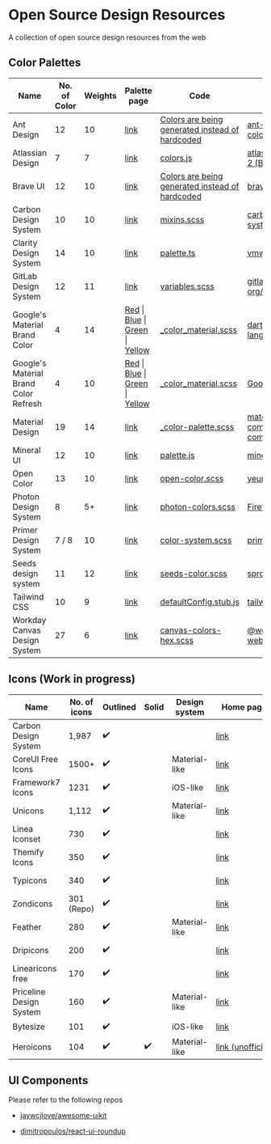 # Open Source Design Resources

A collection of open source design resources from the web

## Color Palettes

| Name                                  | No. of Color | Weights | Palette page                                                                                                                                                                                                                                                                                                                                                                                                                                                                                                                                                                                                                                                      | Code                                                                                                                                                                       | Repo                                                                                                           | License                                                                                       |
| ------------------------------------- | ------------ | ------- | ----------------------------------------------------------------------------------------------------------------------------------------------------------------------------------------------------------------------------------------------------------------------------------------------------------------------------------------------------------------------------------------------------------------------------------------------------------------------------------------------------------------------------------------------------------------------------------------------------------------------------------------------------------------- | -------------------------------------------------------------------------------------------------------------------------------------------------------------------------- | -------------------------------------------------------------------------------------------------------------- | --------------------------------------------------------------------------------------------- |
| Ant Design                            | 12           | 10      | [link](https://ant.design/docs/spec/colors#Base-Color-Palettes)                                                                                                                                                                                                                                                                                                                                                                                                                                                                                                                                                                                                   | [Colors are being generated instead of hardcoded](https://github.com/ant-design/ant-design-colors/blob/3089a2ccc6b4f0bd9abfb5c71ae8b598baf36600/src/index.ts)              | [ant-design/ant-design-colors](https://github.com/ant-design/ant-design-colors)                                | [MIT](https://github.com/ant-design/ant-design-colors/blob/master/LICENSE)                    |
| Atlassian Design                      | 7            | 7       | [link](https://atlassian.design/guidelines/product/foundations/color)                                                                                                                                                                                                                                                                                                                                                                                                                                                                                                                                                                                             | [colors.js](https://bitbucket.org/atlassian/atlaskit-mk-2/src/97bfe81ec8fed43b13890f8867a95c90aaa094c8/packages/core/theme/src/colors.js)                                  | [atlassian/atlaskit-mk-2 (Bitbucket)](https://bitbucket.org/atlassian/atlaskit-mk-2/src/master/)               | [Apache-2.0](https://bitbucket.org/atlassian/atlaskit-mk-2/src/master/LICENSE)                |
| Brave UI                              | 12           | 10      | [link](https://brave.github.io/brave-ui/?path=/story/theme--colors)                                                                                                                                                                                                                                                                                                                                                                                                                                                                                                                                                                                               | [Colors are being generated instead of hardcoded](https://github.com/brave/brave-ui/blob/46c68d1629824811c013d8ca1c11e627cdbd9ef4/src/theme/colors/index.tsx)              | [brave/brave-ui](https://github.com/brave/brave-ui)                                                            | [MPL-2.0](https://github.com/brave/brave-ui/blob/master/LICENSE.md)                           |
| Carbon Design System                  | 10           | 10      | [link](https://www.ibm.com/design/language/elements/color/#specifications)                                                                                                                                                                                                                                                                                                                                                                                                                                                                                                                                                                                        | [mixins.scss](https://github.com/carbon-design-system/carbon-elements/blob/cd1da47aa6b2a7adb9fbdfa242797d9ec07ffef3/packages/colors/scss/mixins.scss#L488)                 | [carbon-design-system/carbon-elements](https://github.com/carbon-design-system/carbon-elements)                | [Apache-2.0](https://github.com/carbon-design-system/carbon-elements/blob/master/LICENSE)     |
| Clarity Design System                 | 14           | 10      | [link](https://v1.clarity.design/color#color-palette)                                                                                                                                                                                                                                                                                                                                                                                                                                                                                                                                                                                                             | [palette.ts](https://github.com/vmware/clarity/blob/527afb40a531f8d98dd3641138e308bc2bd41aa3/src/website/src/app/documentation/demos/color/color-palette.ts#L23)           | [vmware/clarity](https://github.com/vmware/clarity/)                                                           | [MIT](https://github.com/vmware/clarity/blob/master/LICENSE)                                  |
| GitLab Design System                  | 12           | 11      | [link](https://design.gitlab.com/foundations/colors/)                                                                                                                                                                                                                                                                                                                                                                                                                                                                                                                                                                                                             | [variables.scss](https://gitlab.com/gitlab-org/gitlab-ce/blob/8cf0af88e664b6e3da7d95180c48241591782419/app/assets/stylesheets/framework/variables.scss#L53)                | [gitlab-org/design.gitlab.com (GitLab)](https://gitlab.com/gitlab-org/design.gitlab.com/)                      | [MIT](https://gitlab.com/gitlab-org/design.gitlab.com/blob/master/LICENSE)                    |
| Google's Material Brand Color         | 4            | 14      | [Red](https://github.com/dart-lang/angular_components/blob/695b5d5015d96d05b84f3f28427bd3bf0a80cfa9/angular_components/lib/css/_color_material.scss#L90) &#124; [Blue](https://github.com/dart-lang/angular_components/blob/695b5d5015d96d05b84f3f28427bd3bf0a80cfa9/angular_components/lib/css/_color_material.scss#L183) &#124; [Green](https://github.com/dart-lang/angular_components/blob/695b5d5015d96d05b84f3f28427bd3bf0a80cfa9/angular_components/lib/css/_color_material.scss#L259) &#124; [Yellow](https://github.com/dart-lang/angular_components/blob/695b5d5015d96d05b84f3f28427bd3bf0a80cfa9/angular_components/lib/css/_color_material.scss#L333) | [_color_material.scss](https://github.com/dart-lang/angular_components/blob/695b5d5015d96d05b84f3f28427bd3bf0a80cfa9/angular_components/lib/css/_color_material.scss)      | [dart-lang/angular_components](https://github.com/dart-lang/angular_components)                                | [BSD](https://github.com/dart-lang/angular_components/blob/master/angular_components/LICENSE) |
| Google's Material Brand Color Refresh | 4            | 10      | [Red](https://github.com/GoogleChrome/web.dev/blob/1322b62b37e0a5e0f98d4befac01822406d120e3/src/styles/settings/_colors.scss#L92) &#124; [Blue](https://github.com/GoogleChrome/web.dev/blob/1322b62b37e0a5e0f98d4befac01822406d120e3/src/styles/settings/_colors.scss#L69) &#124; [Green](https://github.com/GoogleChrome/web.dev/blob/1322b62b37e0a5e0f98d4befac01822406d120e3/src/styles/settings/_colors.scss#L80) &#124; [Yellow](https://github.com/GoogleChrome/web.dev/blob/1322b62b37e0a5e0f98d4befac01822406d120e3/src/styles/settings/_colors.scss#L105)                                                                                               | [_color_material.scss](https://github.com/GoogleChrome/web.dev/blob/1322b62b37e0a5e0f98d4befac01822406d120e3/src/styles/settings/_colors.scss#L69)                         | [GoogleChrome/web.dev](https://github.com/GoogleChrome/web.dev)                                                | [CC-BY-3.0](https://github.com/GoogleChrome/web.dev/blob/master/LICENSE)                      |
| Material Design                       | 19           | 14      | [link](https://material.io/design/color/#tools-for-picking-colors)                                                                                                                                                                                                                                                                                                                                                                                                                                                                                                                                                                                                | [_color-palette.scss](https://github.com/material-components/material-components-web/blob/33c15b3d179143c7f041b40b5012431a6318c102/packages/mdc-theme/_color-palette.scss) | [material-components/material-components-web](https://github.com/material-components/material-components-web/) | [MIT](https://github.com/material-components/material-components-web/blob/master/LICENSE)     |
| Mineral UI                            | 12           | 10      | [link](https://mineral-ui.com/color#guidelines-ramps)                                                                                                                                                                                                                                                                                                                                                                                                                                                                                                                                                                                                             | [palette.js](https://github.com/mineral-ui/mineral-ui/blob/56a08be98684a3285e52ec088ef71c85b305bcf2/packages/mineral-ui-tokens/src/palette.js)                             | [mineral-ui/mineral-ui](https://github.com/mineral-ui/mineral-ui/)                                             | [Apache-2.0](https://github.com/mineral-ui/mineral-ui/blob/master/LICENSE.md)                 |
| Open Color                            | 13           | 10      | [link](https://yeun.github.io/open-color/ingredients.html)                                                                                                                                                                                                                                                                                                                                                                                                                                                                                                                                                                                                        | [open-color.scss](https://github.com/yeun/open-color/blob/fca6c76bb909ecbaf21d670b76777e948bd7cc5c/open-color.scss)                                                        | [yeun/open-color](https://github.com/yeun/open-color)                                                          | [MIT](https://github.com/yeun/open-color/blob/master/LICENSE)                                 |
| Photon Design System                  | 8            | 5+      | [link](https://design.firefox.com/photon/visuals/color.html)                                                                                                                                                                                                                                                                                                                                                                                                                                                                                                                                                                                                      | [photon-colors.scss](https://github.com/FirefoxUX/photon-colors/blob/d1bf91093d5cb7c69844138461688620afeb6100/photon-colors.scss)                                          | [FirefoxUX/photon-colors](https://github.com/FirefoxUX/photon-colors)                                          | [MPL-2.0](https://github.com/FirefoxUX/photon-colors/blob/master/LICENSE)                     |
| Primer Design System                  | 7 / 8        | 10      | [link](https://styleguide.github.com/primer/support/color-system/#color-variables)                                                                                                                                                                                                                                                                                                                                                                                                                                                                                                                                                                                | [color-system.scss](https://github.com/primer/css/blob/f6dccec04850ee40cdb133d507785725ba61b067/src/support/variables/color-system.scss)                                   | [primer/css](https://github.com/primer/css)                                                                    | [MIT](https://github.com/primer/css/blob/master/LICENSE)                                      |
| Seeds design system                   | 11           | 12      | [link](https://seeds.sproutsocial.com/visual/color#full-color-palette)                                                                                                                                                                                                                                                                                                                                                                                                                                                                                                                                                                                            | [seeds-color.scss](https://github.com/sproutsocial/seeds-packets/blob/6a59b459dd118b043123f967c30d154a6c8fc25d/packets/seeds-color/dist/seeds-color.scss)                  | [sproutsocial/seeds-packets](https://github.com/sproutsocial/seeds-packets)                                    | [MIT](https://github.com/sproutsocial/seeds-packets/blob/develop/LICENSE)                     |
| Tailwind CSS                          | 10           | 9       | [link](https://tailwindcss.com/docs/colors/#default-color-palette)                                                                                                                                                                                                                                                                                                                                                                                                                                                                                                                                                                                                | [defaultConfig.stub.js](https://github.com/tailwindcss/tailwindcss/blob/ebab229d6a521aa2e066a1de058cfd20a76565fc/defaultConfig.stub.js#L45)                                | [tailwindcss/tailwindcss](https://github.com/tailwindcss/tailwindcss/)                                         | [MIT](https://github.com/tailwindcss/tailwindcss/blob/master/LICENSE)                         |
| Workday Canvas Design System          | 27           | 6       | [link](https://design.workday.com/resources/colors)                                                                                                                                                                                                                                                                                                                                                                                                                                                                                                                                                                                                               | [canvas-colors-hex.scss](https://cdn.jsdelivr.net/npm/@workday/canvas-colors-web@1.0.2/dist/sass/canvas-colors-hex.scss)                                                   | [@workday/canvas-colors-web (npm)](https://www.npmjs.com/package/@workday/canvas-colors-web)                   | [CC-BY-ND 4.0](https://cdn.jsdelivr.net/npm/@workday/canvas-colors-web@latest/LICENSE.txt)    |

## Icons (Work in progress)

| Name                    | No. of icons | Outlined | Solid | Design system | Home page                                                           | Repo                                                                                                                     | License                                                                          |
| ----------------------- | ------------ | -------- | ----- | ------------- | ------------------------------------------------------------------- | ------------------------------------------------------------------------------------------------------------------------ | -------------------------------------------------------------------------------- |
| Carbon Design System    | 1,987        | ✔️       |       |               | [link](https://www.carbondesignsystem.com/guidelines/icons/library) | [carbon-design-system/carbon](https://github.com/carbon-design-system/carbon/tree/master/packages/icons)                 | [Apache-2.0](https://github.com/carbon-design-system/carbon/blob/master/LICENSE) |
| CoreUI Free Icons       | 1500+        | ✔️       |       | Material-like | [link](https://coreui.io/icons/)                                    | [coreui/coreui-icons](https://github.com/coreui/coreui-icons)                                                            | [CC-BY-4.0](https://github.com/coreui/coreui-icons/blob/master/LICENSE)          |
| Framework7 Icons        | 1231         | ✔️       |       | iOS-like      | [link](https://framework7.io/icons/)                                | [framework7io/framework7-icons](https://github.com/framework7io/framework7-icons)                                        | [MIT](https://github.com/framework7io/framework7-icons/blob/master/LICENSE)      |
| Unicons                 | 1,112        | ✔️       |       | Material-like | [link](https://iconscout.com/unicons)                               | [iconscout/unicons](https://github.com/iconscout/unicons)                                                                | [Apache-2.0](https://github.com/Iconscout/unicons/blob/master/LICENSE)           |
| Linea Iconset           | 730          | ✔️       |       |               | [link](http://www.linea.io/)                                        | [linea-io/Linea-Iconset](https://github.com/linea-io/Linea-Iconset)                                                      | [CC0-1.0](https://github.com/linea-io/Linea-Iconset/blob/master/LICENSE)         |
| Themify Icons           | 350          | ✔️       |       |               | [link](http://themify.me/themify-icons)                             | [lykmapipo/themify-icons](https://github.com/lykmapipo/themify-icons)                                                    | [MIT](https://github.com/lykmapipo/themify-icons/blob/master/bower.json#L28)     |
| Typicons                | 340          | ✔️       |       |               | [link](https://www.s-ings.com/typicons/)                            | [stephenhutchings/typicons.font](https://github.com/stephenhutchings/typicons.font)                                      | [CC BY-SA 3.0](https://github.com/stephenhutchings/typicons.font#license)        |
| Zondicons               | 301 (Repo)   | ✔️       |       |               | [link](http://www.zondicons.com/icons.html)                         | [dukestreetstudio/zondicons](https://github.com/dukestreetstudio/zondicons)                                              | [MIT](https://github.com/dukestreetstudio/zondicons/blob/master/package.json#L9) |
| Feather                 | 280          | ✔️       |       | Material-like | [link](https://feathericons.com)                                    | [feathericons/feather](https://github.com/feathericons/feather)                                                          | [MIT](https://github.com/feathericons/feather/blob/master/LICENSE)               |
| Dripicons               | 200          | ✔️       |       |               | [link](http://demo.amitjakhu.com/dripicons/)                        | [amitjakhu/dripicons](https://github.com/amitjakhu/dripicons)                                                            | [CC-BY-4.0](https://github.com/amitjakhu/dripicons/blob/master/readme.txt)       |
| Linearicons free        | 170          | ✔️       |       |               | [link](https://linearicons.com/free)                                | [cjpatoilo/linearicons](https://github.com/cjpatoilo/linearicons)                                                        | [CC-BY-SA-4.0](https://linearicons.com/free#license)                             |
| Priceline Design System | 160          | ✔️       |       | Material-like | [link](https://priceline.github.io/design-system/iconography/)      | [priceline/design-system (packages/icons folder)](https://github.com/priceline/design-system/tree/master/packages/icons) | [MIT](https://github.com/priceline/design-system/blob/master/LICENSE.md)         |
| Bytesize                | 101          | ✔️       |       | iOS-like      | [link](https://danklammer.com/bytesize-icons/)                      | [danklammer/bytesize-icons](https://github.com/danklammer/bytesize-icons)                                                | [MIT](https://github.com/danklammer/bytesize-icons/blob/master/LICENSE.md)       |
| Heroicons               | 104          | ✔️       | ✔️    | Material-like | [link (unofficial)](https://heroicons.dev/)                         | [refactoringui/heroicons](https://github.com/refactoringui/heroicons)                                                    | [MIT](https://github.com/refactoringui/heroicons/blob/master/LICENSE)            |

## UI Components

Please refer to the following repos

- [jaywcjlove/awesome-uikit](https://github.com/jaywcjlove/awesome-uikit/blob/master/README.md#ui-components)

- [dimitropoulos/react-ui-roundup](https://github.com/dimitropoulos/react-ui-roundup/blob/master/README.md)
